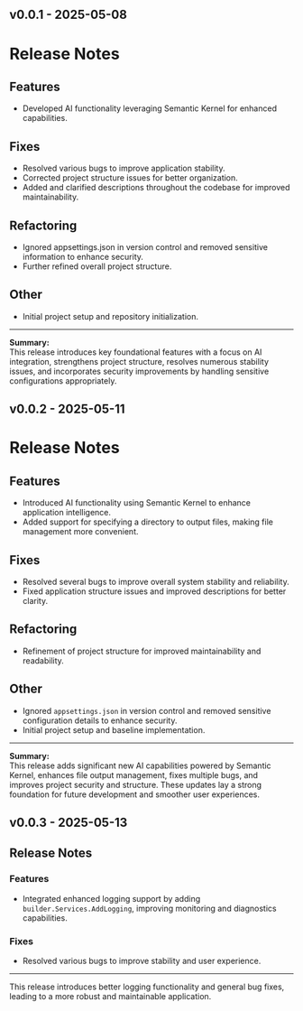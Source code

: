 ## v0.0.1 - 2025-05-08

# Release Notes

## Features

- Developed AI functionality leveraging Semantic Kernel for enhanced capabilities.

## Fixes

- Resolved various bugs to improve application stability.
- Corrected project structure issues for better organization.
- Added and clarified descriptions throughout the codebase for improved maintainability.

## Refactoring

- Ignored appsettings.json in version control and removed sensitive information to enhance security.
- Further refined overall project structure.

## Other

- Initial project setup and repository initialization.

---

**Summary:**  
This release introduces key foundational features with a focus on AI integration, strengthens project structure, resolves numerous stability issues, and incorporates security improvements by handling sensitive configurations appropriately.
## v0.0.2 - 2025-05-11

# Release Notes

## Features
- Introduced AI functionality using Semantic Kernel to enhance application intelligence.
- Added support for specifying a directory to output files, making file management more convenient.

## Fixes
- Resolved several bugs to improve overall system stability and reliability.
- Fixed application structure issues and improved descriptions for better clarity.

## Refactoring
- Refinement of project structure for improved maintainability and readability.

## Other
- Ignored `appsettings.json` in version control and removed sensitive configuration details to enhance security.
- Initial project setup and baseline implementation.

---

**Summary:**  
This release adds significant new AI capabilities powered by Semantic Kernel, enhances file output management, fixes multiple bugs, and improves project security and structure. These updates lay a strong foundation for future development and smoother user experiences.
## v0.0.3 - 2025-05-13

## Release Notes

### Features
- Integrated enhanced logging support by adding `builder.Services.AddLogging`, improving monitoring and diagnostics capabilities.

### Fixes
- Resolved various bugs to improve stability and user experience.

---

This release introduces better logging functionality and general bug fixes, leading to a more robust and maintainable application.
